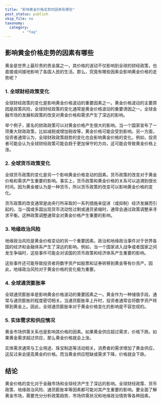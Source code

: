 ```yaml
---
title: "影响黄金价格走势的因素有哪些"
post_status: publish
skip_file: no
taxonomy:
  category:
        - "faq"
---
```


## 影响黄金价格走势的因素有哪些

黄金是世界上最珍贵的贵金属之一，其价格的波动不仅影响到全球的财经政策，也直接或间接地影响了各国人民的生活。那么，究竟有哪些因素会影响黄金价格的走势呢？

### 1. 全球财经政策变化

全球财经政策的变化是影响黄金价格波动的重要因素之一。黄金价格波动的主要原因是政策风险，全球财经政策的变化通常是黄金价格波动的重要诱因之一。全球金融市场的发展和政策的改变对黄金价格和需求产生了深远的影响。

举个例子，匿名的财政政策可以对黄金价格产生很大的影响。当一个国家宣布了一项重大财政政策，比如减税或增加税收等，黄金价格可能会受到影响。另一方面，投资者通常认为，全球财政政策趋势的变化也会影响黄金价格的变化。例如，投资者可能会认为全球财经政策可能会趋于更加保守的方向，这可能会导致黄金价格上涨。

### 2. 全球货币政策变化

全球货币政策的变化是另一个影响黄金价格变动的因素。货币政策的改变对于黄金价格和需求产生重要的影响。事实上，货币政策和黄金价格的关系可以追溯到很长时间。因为黄金被认为是一种货币，所以货币政策的改变可以影响黄金价格的变化。

货币政策的改变通常是由央行所采取的一系列措施来促进（或抑制）经济发展而引起的。当一国或多国出现货币流动性过剩或通货紧缩时，通常会通过政策调整来寻求平衡。这种政策调整通常会对黄金价格产生重要的影响。

### 3. 地缘政治风险

地缘政治风险是黄金价格变动的另一个重要因素。政治和地缘政治事件对于世界各国的经济和金融体系产生了深远的影响。例如，当一个国家进入战争或者国家之间发生争端时，这些事件可能会对该国的货币政策和经济体系产生重要的影响。

这些事件还可能导致投资者将数字资产如股票和证券转移到黄金等有价资产。因此，地缘政治风险对于黄金价格的变化极为重要。

### 4. 全球通货膨胀率

全球通货膨胀率是影响黄金价格波动的重要因素之一。黄金作为一种储值手段，通常与通货膨胀的程度密切相关。当通货膨胀率上升时，投资者通常会将数字资产转移到黄金上。因此，全球通货膨胀率对于黄金价格变化的影响是不容忽视的。

### 5. 实体需求和供应情况

黄金市场供需关系也是影响其价格的因素。如果黄金供应超过需求，价格下跌。如果黄金需求超过供应，那么黄金价格就会上涨。

实体需求通常与工业用途、珠宝制造等活动相关。消费者的需求增加了黄金供应，这反过来会提高黄金的价格。而当黄金供应短缺或需求下降，价格就会下跌。

## 结论

黄金价格的变化对于金融市场和全球经济产生了深远的影响。全球财经政策、货币政策、地缘政治风险、通货膨胀率等因素都可能对其产生重要的影响。要全面了解黄金市场，需要充分分析政策趋势、市场供需状况和地缘政治情势等各种因素。
